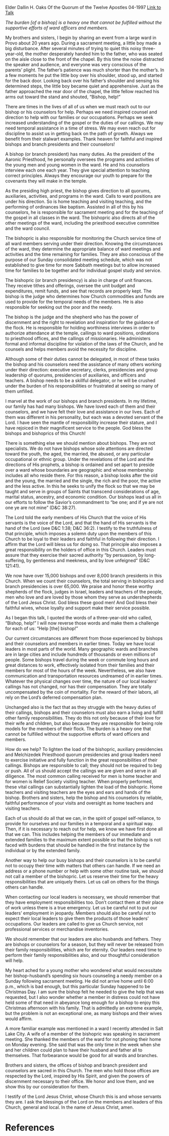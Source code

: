 Elder Dallin H. Oaks
Of the Quorum of the Twelve Apostles
04-1997
[Link to Talk](https://www.churchofjesuschrist.org/study/general-conference/1997/04/bishop-help?lang=eng)

_The burden [of a bishop] is a heavy one that cannot be fulfilled without the supportive efforts of ward officers and members._

My brothers and sisters, I begin by sharing an event from a large ward in Provo about 20 years ago. During a sacrament meeting, a little boy made a big disturbance. After several minutes of trying to quiet this noisy three-year-old, the mother desperately handed him to the father, who was seated on the aisle close to the front of the chapel. By this time the noise distracted the speaker and audience, and everyone was very conscious of the parents’ plight. The father’s patience was much shorter than the mother’s. In a few moments he put the little boy over his shoulder, stood up, and started for the back door. Looking back over his father’s shoulder and sensing his determined steps, the little boy became quiet and apprehensive. Just as the father approached the rear door of the chapel, the little fellow reached his arms out toward the stand and shouted, “Bishop, help!”

There are times in the lives of all of us when we must reach out to our bishop or his counselors for help. Perhaps we need inspired counsel and direction to help with our families or our occupations. Perhaps we seek increased understanding of the gospel or the duties of our callings. We may need temporal assistance in a time of stress. We may even reach out for discipline to assist us in getting back on the path of growth. Always we benefit from their stalwart examples. Thank heaven for faithful and inspired bishops and branch presidents and their counselors!

A bishop (or branch president) has many duties. As the president of the Aaronic Priesthood, he personally oversees the programs and activities of the young men and young women in the ward. He and his counselors interview each one each year. They give special attention to teaching correct principles. Always they encourage our youth to prepare for the covenants they will make in the temple.

As the presiding high priest, the bishop gives direction to all quorums, auxiliaries, activities, and programs in the ward. Calls to ward positions are under his direction. So is home teaching and visiting teaching, and the performing of ordinances like baptism. Assisted in all of this by his counselors, he is responsible for sacrament meeting and for the teaching of the gospel in all classes in the ward. The bishopric also directs all of the other meetings of the ward, including the priesthood executive committee and the ward council.

The bishopric is also responsible for monitoring the Church service time of all ward members serving under their direction. Knowing the circumstances of the ward, they determine the appropriate balance of ward meetings and activities and the time remaining for families. They are also conscious of the purpose of our Sunday consolidated meeting schedule, which was not established to give time for more Sabbath meetings but to allow increased time for families to be together and for individual gospel study and service.

The bishopric (or branch presidency) is also in charge of unit finances. They receive tithes and offerings, oversee the unit budget and expenditures, remit funds, and see that records are properly kept. The bishop is the judge who determines how Church commodities and funds are used to provide for the temporal needs of the members. He is also responsible for seeking out the poor and the needy.

The bishop is the judge and the shepherd who has the power of discernment and the right to revelation and inspiration for the guidance of the flock. He is responsible for holding worthiness interviews in order to authorize attendance at the temple, callings to ward positions, ordinations to priesthood offices, and the callings of missionaries. He administers formal and informal discipline for violation of the laws of the Church, and he counsels and helps members avoid the necessity for discipline.

Although some of their duties cannot be delegated, in most of these tasks the bishop and his counselors need the assistance of many others working under their direction: executive secretary, clerks, presidencies and group leadership of quorums, presidencies of auxiliaries, and officers and teachers. A bishop needs to be a skillful delegator, or he will be crushed under the burden of his responsibilities or frustrated at seeing so many of them unfilled.

I marvel at the work of our bishops and branch presidents. In my lifetime, our family has had many bishops. We have loved each of them and their counselors, and we have felt their love and assistance in our lives. Each of them was different in his personality, but each was a devoted servant of the Lord. I have seen the mantle of responsibility increase their stature, and I have rejoiced in their magnificent service to the people. God bless the bishops and bishoprics of this Church!

There is something else we should mention about bishops. They are not specialists. We do not have bishops whose sole attentions are directed toward the youth, the aged, the married, the abused, or any particular occupational or ethnic group. Under the revelations of the Lord and the directions of His prophets, a bishop is ordained and set apart to preside over a ward whose boundaries are geographic and whose membership includes all who reside there. For this reason, a bishop looks after the old and the young, the married and the single, the rich and the poor, the active and the less active. In this he seeks to unify the flock so that we may be taught and serve in groups of Saints that transcend considerations of age, marital status, ancestry, and economic condition. Our bishops lead us all in our efforts to follow the Savior’s commandment to “be one; and if ye are not one ye are not mine” (D&C 38:27).

The Lord told the early members of His Church that the voice of His servants is the voice of the Lord, and that the hand of His servants is the hand of the Lord (see D&C 1:38; D&C 36:2). I testify to the truthfulness of that principle, which imposes a solemn duty upon the members of this Church to be loyal to their leaders and faithful in following their direction. I affirm that the Lord will bless us for doing so. That principle also imposes a great responsibility on the holders of office in this Church. Leaders must assure that they exercise their sacred authority “by persuasion, by long-suffering, by gentleness and meekness, and by love unfeigned” (D&C 121:41).

We now have over 15,000 bishops and over 8,000 branch presidents in this Church. When we count their counselors, the total serving in bishoprics and branch presidencies is over 65,000. We praise and honor these worthy shepherds of the flock, judges in Israel, leaders and teachers of the people, men who love and are loved by those whom they serve as undershepherds of the Lord Jesus Christ. God bless these good men! And God bless their faithful wives, whose loyalty and support make their service possible.

As I began this talk, I quoted the words of a three-year-old who called, “Bishop, help!” I will now reverse those words and make them a challenge for each of us: “Help [the] bishop!”

Our current circumstances are different from those experienced by bishops and their counselors and members in earlier times. Today we have local leaders in most parts of the world. Many geographic wards and branches are in large cities and include hundreds of thousands or even millions of people. Some bishops travel during the week or commute long hours and great distances to work, effectively isolated from their families and their members for most of the hours of the week. Nevertheless, we also have communication and transportation resources undreamed of in earlier times. Whatever the physical changes over time, the nature of our local leaders’ callings has not changed, nor has their compensation. They are totally uncompensated by the coin of mortality. For the reward of their labors, all rely on the Lord’s deferred compensation plan.

Unchanged also is the fact that as they struggle with the heavy duties of their callings, bishops and their counselors must also earn a living and fulfill other family responsibilities. They do this not only because of their love for their wife and children, but also because they are responsible for being role models for the members of their flock. The burden is a heavy one that cannot be fulfilled without the supportive efforts of ward officers and members.

How do we help? To lighten the load of the bishopric, auxiliary presidencies and Melchizedek Priesthood quorum presidencies and group leaders need to exercise initiative and fully function in the great responsibilities of their callings. Bishops are responsible to call; they should not be required to beg or push. All of us should accept the callings we are given and serve in all diligence. The most common calling received for men is home teacher and for women is Relief Society visiting teacher. When properly performed, these vital callings can substantially lighten the load of the bishopric. Home teachers and visiting teachers are the eyes and ears and hands of the bishop. Brothers and sisters, help the bishop and his counselors by reliable, faithful performance of your visits and oversight as home teachers and visiting teachers.

Each of us should do all that we can, in the spirit of gospel self-reliance, to provide for ourselves and our families in a temporal and a spiritual way. Then, if it is necessary to reach out for help, we know we have first done all that we can. This includes helping the members of our immediate and extended families to the maximum extent possible so that the bishop is not faced with burdens that should be handled in the first instance by the individual or by the extended family.

Another way to help our busy bishops and their counselors is to be careful not to occupy their time with matters that others can handle. If we need an address or a phone number or help with some other routine task, we should not call a member of the bishopric. Let us reserve their time for the heavy responsibilities that are uniquely theirs. Let us call on others for the things others can handle.

When contacting our local leaders is necessary, we should remember that they have employment responsibilities too. Don’t contact them at their place of work unless there is a true emergency. Let us be careful not to put our leaders’ employment in jeopardy. Members should also be careful not to expect their local leaders to give them the products of those leaders’ occupations. Our leaders are called to give us Church service, not professional services or merchandise inventories.

We should remember that our leaders are also husbands and fathers. They are bishops or counselors for a season, but they will never be released from their family responsibilities, which are for eternity. Our leaders need time to perform their family responsibilities also, and our thoughtful consideration will help.

My heart ached for a young mother who wondered what would necessitate her bishop-husband’s spending six hours counseling a needy member on a Sunday following sacrament meeting. He did not arrive home until 6:00 p.m., which is bad enough, but this particular Sunday happened to be Christmas Day. I am sure the bishop felt he needed to give the help that was requested, but I also wonder whether a member in distress could not have held some of that need in abeyance long enough for a bishop to enjoy this Christmas afternoon with his family. That is admittedly an extreme example, but the problem is not an exceptional one, as many bishops and their wives would affirm.

A more familiar example was mentioned in a ward I recently attended in Salt Lake City. A wife of a member of the bishopric was speaking in sacrament meeting. She thanked the members of the ward for not phoning their home on Monday evening. She said that was the only time in the week when she and her children could plan to have their husband and father all to themselves. That forbearance would be good for all wards and branches.

Brothers and sisters, the offices of bishop and branch president and counselors are sacred in this Church. The men who hold those offices are respected by the Lord, inspired by His Spirit, and given the powers of discernment necessary to their office. We honor and love them, and we show this by our consideration for them.

I testify of the Lord Jesus Christ, whose Church this is and whose servants they are. I ask the blessings of the Lord on the members and leaders of this Church, general and local. In the name of Jesus Christ, amen.

# References
